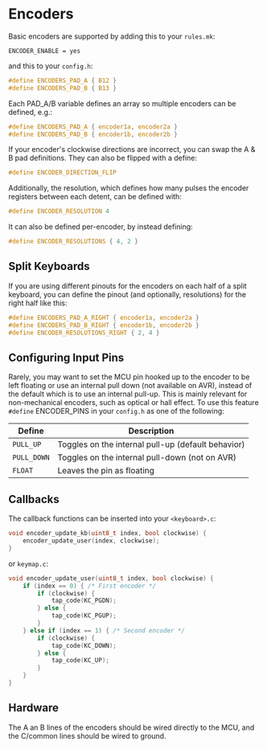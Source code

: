 # Encoders

Basic encoders are supported by adding this to your `rules.mk`:

```make
ENCODER_ENABLE = yes
```

and this to your `config.h`:

```c
#define ENCODERS_PAD_A { B12 }
#define ENCODERS_PAD_B { B13 }
```

Each PAD_A/B variable defines an array so multiple encoders can be defined, e.g.:

```c
#define ENCODERS_PAD_A { encoder1a, encoder2a }
#define ENCODERS_PAD_B { encoder1b, encoder2b }
```

If your encoder's clockwise directions are incorrect, you can swap the A & B pad definitions.  They can also be flipped with a define:

```c
#define ENCODER_DIRECTION_FLIP
```

Additionally, the resolution, which defines how many pulses the encoder registers between each detent, can be defined with:

```c
#define ENCODER_RESOLUTION 4
```

It can also be defined per-encoder, by instead defining:

```c
#define ENCODER_RESOLUTIONS { 4, 2 }
```

## Split Keyboards

If you are using different pinouts for the encoders on each half of a split keyboard, you can define the pinout (and optionally, resolutions) for the right half like this:

```c
#define ENCODERS_PAD_A_RIGHT { encoder1a, encoder2a }
#define ENCODERS_PAD_B_RIGHT { encoder1b, encoder2b }
#define ENCODER_RESOLUTIONS_RIGHT { 2, 4 }
```

## Configuring Input Pins

Rarely, you may want to set the MCU pin hooked up to the encoder to be left floating or use an internal pull down (not available on AVR), instead of the default which is to use an internal pull-up. This is mainly relevant for non-mechanical encoders, such as optical or hall effect. To use this feature `#define` ENCODER_PINS in your `config.h` as one of the following:

|Define         |Description                                                                                              |
|---------------|---------------------------------------------------------------------------------------------------------|
|`PULL_UP`      |Toggles on the internal pull-up (default behavior)                                                       |
|`PULL_DOWN`    |Toggles on the internal pull-down (not on AVR)                                                           |
|`FLOAT`        |Leaves the pin as floating                                                                               |

## Callbacks

The callback functions can be inserted into your `<keyboard>.c`:

```c
void encoder_update_kb(uint8_t index, bool clockwise) {
    encoder_update_user(index, clockwise);
}
```

or `keymap.c`:

```c
void encoder_update_user(uint8_t index, bool clockwise) {
    if (index == 0) { /* First encoder */
        if (clockwise) {
            tap_code(KC_PGDN);
        } else {
            tap_code(KC_PGUP);
        }
    } else if (index == 1) { /* Second encoder */
        if (clockwise) {
            tap_code(KC_DOWN);
        } else {
            tap_code(KC_UP);
        }
    }
}
```

## Hardware

The A an B lines of the encoders should be wired directly to the MCU, and the C/common lines should be wired to ground.
